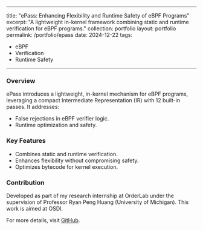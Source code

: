 
---
title: "ePass: Enhancing Flexibility and Runtime Safety of eBPF Programs"
excerpt: "A lightweight in-kernel framework combining static and runtime verification for eBPF programs."
collection: portfolio
layout: portfolio
permalink: /portfolio/epass
date: 2024-12-22
tags:
  - eBPF
  - Verification
  - Runtime Safety
---

### Overview
ePass introduces a lightweight, in-kernel mechanism for eBPF programs, leveraging a compact Intermediate Representation (IR) with 12 built-in passes. It addresses:
- False rejections in eBPF verifier logic.
- Runtime optimization and safety.

### Key Features
- Combines static and runtime verification.
- Enhances flexibility without compromising safety.
- Optimizes bytecode for kernel execution.

### Contribution
Developed as part of my research internship at OrderLab under the supervision of Professor Ryan Peng Huang (University of Michigan). This work is aimed at OSDI.

For more details, visit [GitHub](#).

